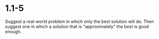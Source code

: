 # 1.1-5
Suggest a real-world problem in which only the best solution will do. Then suggest one in which a solution that is "approximately" the best is good enough.